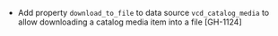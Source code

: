 * Add property `download_to_file` to data source `vcd_catalog_media` to allow downloading a catalog media item into a file [GH-1124]
